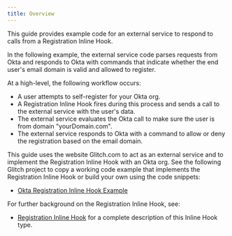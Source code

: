 ```yaml
---
title: Overview
---
```


This guide provides example code for an external service to respond to calls from a Registration Inline Hook.

In the following example, the external service code parses requests from Okta and responds to Okta with commands that indicate whether the end user's email domain is valid and allowed to register.

At a high-level, the following workflow occurs:

- A user attempts to self-register for your Okta org.
- A Registration Inline Hook fires during this process and sends a call to the external service with the user's data.
- The external service evaluates the Okta call to make sure the user is from domain "yourDomain.com".
- The external service responds to Okta with a command to allow or deny the registration based on the email domain.

This guide uses the website Glitch.com to act as an external service and to implement the Registration Inline Hook with an Okta org. See the following Glitch project to copy a working code example that implements the Registration Inline Hook or build your own using the code snippets:

- [Okta Registration Inline Hook Example](https://okta-inlinehook-registrationhook.glitch.me/)

For further background on the Registration Inline Hook, see:

- [Registration Inline Hook](/docs/reference/registration-hook/) for a complete description of this Inline Hook type.

<NextSectionLink/>
